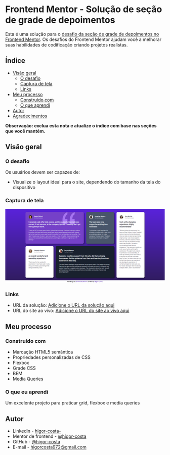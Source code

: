 # Frontend Mentor - Solução de seção de grade de depoimentos

Esta é uma solução para o [desafio da seção de grade de depoimentos no Frontend Mentor](https://www.frontendmentor.io/challenges/testimonials-grid-section-Nnw6J7Un7). Os desafios do Frontend Mentor ajudam você a melhorar suas habilidades de codificação criando projetos realistas.

## Índice

- [Visão geral](#visão-geral)
  - [O desafio](#the-challenge)
  - [Captura de tela](#captura-de-tela)
  - [Links](#links)
- [Meu processo](#meu-processo)
  - [Construído com](#construído-com)
  - [O que aprendi](#o-que-aprendi)
- [Autor](#autor)
- [Agradecimentos](#agradecimentos)

**Observação: exclua esta nota e atualize o índice com base nas seções que você mantém.**

## Visão geral

### O desafio

Os usuários devem ser capazes de:

- Visualize o layout ideal para o site, dependendo do tamanho da tela do dispositivo

### Captura de tela

![](/images/captura-de-tela.png)

### Links

- URL da solução: [Adicione o URL da solução aqui](https://www.frontendmentor.io/solutions/grade-de-comentrios-construda-com-grid-flexbox-e-bem-1jtFfbsgT)
- URL do site ao vivo: [Adicione o URL do site ao vivo aqui](https://higor-costa.github.io/secao-grade-de-depoimentos/)

## Meu processo

### Construído com

- Marcação HTML5 semântica
- Propriedades personalizadas de CSS
- Flexbox
- Grade CSS
- BEM
- Media Queries

### O que eu aprendi

Um excelente projeto para praticar grid, flexbox e media queries  

## Autor

- Linkedin - [higor-costa-](https://www.linkedin.com/in/higor-costa-/)
- Mentor de frontend - [@higor-costa](https://www.frontendmentor.io/profile/higor-costa)
- GitHub - [@higor-costa](https://github.com/higor-costa)
- E-mail - [higorcosta972@gmail.com](higorcosta972@gmail.com)